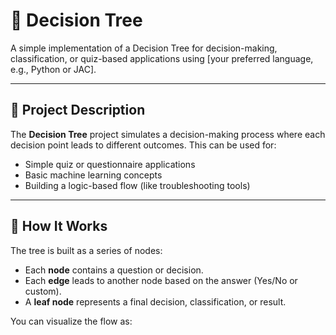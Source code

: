 # 🌳 Decision Tree

A simple implementation of a Decision Tree for decision-making, classification, or quiz-based applications using [your preferred language, e.g., Python or JAC].

---

## 📌 Project Description

The **Decision Tree** project simulates a decision-making process where each decision point leads to different outcomes. This can be used for:

- Simple quiz or questionnaire applications
- Basic machine learning concepts
- Building a logic-based flow (like troubleshooting tools)

---

## 🧠 How It Works

The tree is built as a series of nodes:
- Each **node** contains a question or decision.
- Each **edge** leads to another node based on the answer (Yes/No or custom).
- A **leaf node** represents a final decision, classification, or result.

You can visualize the flow as:

